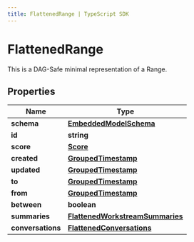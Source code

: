 ```yaml
---
title: FlattenedRange | TypeScript SDK
---
```



# FlattenedRange

This is a DAG-Safe minimal representation of a Range.

## Properties

Name | Type
------------ | -------------
**schema** | [**EmbeddedModelSchema**](EmbeddedModelSchema)
**id** | **string**
**score** | [**Score**](Score)
**created** | [**GroupedTimestamp**](GroupedTimestamp)
**updated** | [**GroupedTimestamp**](GroupedTimestamp)
**to** | [**GroupedTimestamp**](GroupedTimestamp)
**from** | [**GroupedTimestamp**](GroupedTimestamp)
**between** | **boolean**
**summaries** | [**FlattenedWorkstreamSummaries**](FlattenedWorkstreamSummaries)
**conversations** | [**FlattenedConversations**](FlattenedConversations)


